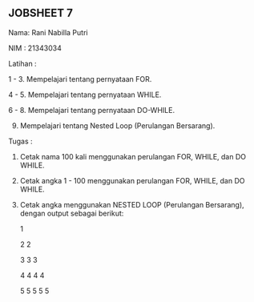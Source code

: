 ## JOBSHEET 7
Nama: Rani Nabilla Putri

NIM : 21343034

Latihan :

1 - 3. Mempelajari tentang pernyataan FOR.

4 - 5. Mempelajari tentang pernyataan WHILE.

6 - 8. Mempelajari tentang pernyataan DO-WHILE.

9. Mempelajari tentang Nested Loop (Perulangan Bersarang).

Tugas :
1. Cetak nama 100 kali menggunakan perulangan FOR, WHILE, dan DO WHILE.
2. Cetak angka 1 - 100 menggunakan perulangan FOR, WHILE, dan DO WHILE.
3. Cetak angka menggunakan NESTED LOOP (Perulangan Bersarang), dengan output sebagai berikut:

   1

   2 2

   3 3 3

   4 4 4 4

   5 5 5 5 5
